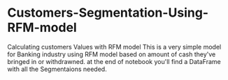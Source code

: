 # Customers-Segmentation-Using-RFM-model
Calculating customers Values with RFM model
This is a very simple model for Banking industry using RFM model based on amount of cash they've bringed in or withdrawned.
at the end of notebook you'll find a DataFrame with all the Segmentaions needed.
